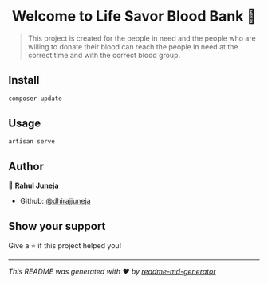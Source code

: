 <h1 align="center">Welcome to Life Savor Blood Bank 👋</h1>
<p>
</p>

> This project is created for the people in need and the people who are willing to donate their blood can reach the people in need at the correct time and with the correct blood group.

## Install

```sh
composer update
```

## Usage

```sh
artisan serve
```

## Author

👤 **Rahul Juneja**

* Github: [@dhirajjuneja](https://github.com/dhirajjuneja)

## Show your support

Give a ⭐️ if this project helped you!

***
_This README was generated with ❤️ by [readme-md-generator](https://github.com/kefranabg/readme-md-generator)_
